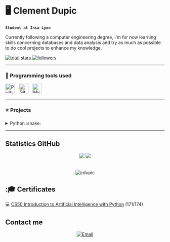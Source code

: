# 🖥️ Clement Dupic

**`Student at Insa Lyon`**

Currently following a computer engineering degree, i'm for now learning skills concerning databases and data analysis and try as much as possible to do cool projects to enhance my knowledge.

<p align="left">
    <a href="https://github.com/cdupic?tab=repositories&sort=stargazers">
        <img alt="total stars" title="Total stars on GitHub" src="https://custom-icon-badges.demolab.com/github/stars/cdupic?color=55960c&style=for-the-badge&labelColor=488207&logo=star"/>
    </a>
    <a href="https://github.com/cdupic?tab=followers">
        <img alt="followers" title="Follow me on GitHub" src="https://custom-icon-badges.demolab.com/github/followers/cdupic?color=236ad3&labelColor=1155ba&style=for-the-badge&logo=person-add&label=Follow&logoColor=white"/>
    </a>
</p>

___

### 🧰 Programming tools used

<img align="left" alt="Python" width="30px" style="padding-right:10px;" src="https://cdn.jsdelivr.net/gh/devicons/devicon/icons/python/python-plain.svg" />
<img align="left" alt="GitHub" width="30px" src="https://user-images.githubusercontent.com/3369400/139447912-e0f43f33-6d9f-45f8-be46-2df5bbc91289.png" style="padding-right:10px;" />
<img align="left" alt="MySQL" width="30px" style="padding-right:10px;" src="https://cdn.jsdelivr.net/gh/devicons/devicon/icons/mysql/mysql-original.svg" />

<br/><br/>

___

### ⭐ Projects

<details>
    <summary>Python :snake: </summary>

    
### [connected greenhouse](https://github.com/cdupic/P2I-Growbox-Website) 🌳
Creation of an autonomous greenhouse with [Clement Grennerat](https://github.com/cdupic)
    
### [currency conversion app](https://github.com/cdupic/convertisseur-monnaies) 💱
App created with [Tkinter](https://python.doctor/page-tkinter-interface-graphique-python-tutoriel) to convert currencies based on the current rates using webscraping 

### [Login UI](https://github.com/cdupic/LoginUI) :passport_control:
Simple Login UI made with [CustomTkinter](https://customtkinter.tomschimansky.com)
    
### [self-service Dassault](https://github.com/cdupic/libre-service-Dassault) ✈️
Project during an internship to optimize a self-service at a Dassault Factory using [Openpyxl](https://openpyxl.readthedocs.io/en/stable/) and [Tkinter](https://python.doctor/page-tkinter-interface-graphique-python-tutoriel).


</p>
</details>


___

## Statistics GitHub

<p align="center">
 
  <picture>
    <source
      srcset="https://github-readme-stats.vercel.app/api?username=cdupic&show_icons=true&hide=contribs&hide_rank=true&line_height=24&card_width=100&hide_border=true&theme=white"
      media="(prefers-color-scheme: white)"
    />
    <source
      srcset="https://github-readme-stats.vercel.app/api?username=cdupic&show_icons=true&hide=contribs&hide_rank=true&line_height=24&card_width=100&hide_border=true"
      media="(prefers-color-scheme: light), (prefers-color-scheme: no-preference)"
    />
    <img src="https://github-readme-stats.vercel.app/api?username=cdupic&show_icons=true&hide=contribs&hide_rank=true&line_height=24&card_width=100&hide_border=true" />
  </picture>
  <picture>
      <source
        srcset="https://github-readme-stats.vercel.app/api/top-langs/?username=cdupic&layout=compact&hide_border=true&theme=white"
        media="(prefers-color-scheme: white)"
      />
      <source
        srcset="https://github-readme-stats.vercel.app/api/top-langs/?username=cdupic&layout=compact&hide_border=true"
        media="(prefers-color-scheme: light), (prefers-color-scheme: no-preference)"
      />
      <img src="https://github-readme-stats.vercel.app/api/top-langs/?username=cdupic&layout=compact&hide_border=true" />
  </picture>
  <br>

  <br>
  <br>
  <img src="https://komarev.com/ghpvc/?username=cdupic" alt="cdupic" />
</p>

## :🎓 Certificates
💻 [CS50 Introduction to Artificial Intelligence with Python](https://cs50.harvard.edu/certificates/041d1fb6-e51f-435f-95ed-34c5db92e9e5) (171/174)
## Contact me
<p align="center">
   <a href="mailto:clement.dupic@insa-lyon.fr">
    <img alt="Email" src="https://img.shields.io/badge/Email-D14836?style=flat&logo=Gmail&logoColor=white">
  </a>
</p>

